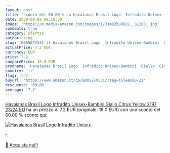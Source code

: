 ```yaml
---
layout: post
title: 'sconto del 60.00 % su Havaianas Brasil Logo  Infradito Unisex-  '
date: 2020-09-02 09:16:50
image: 'https://m.media-amazon.com/images/I/31m82bU902L._SL200_.jpg'
comments: true
category: ofertas
author: ring
slug: 'B005EFV53C-it Havaianas Brasil Logo  Infradito Unisex-Bambini  Giallo  Citrus Yellow 2197   23/24 EU'
actualPrice: 7.2 EUR
currency: EUR
price: 7.2
comparePrice: 18.0 EUR
prodname: 'Havaianas Brasil Logo  Infradito Unisex-Bambini  Giallo  Citrus Yellow 2197   23/24 EU'
country: 'it'
flag: '🇮🇹'
buyurl: 'https://www.amazon.it/dp/B005EFV53C/?tag=tolees00-21'
descuento: '60.00'
average: '7.2'
---
```


[Havaianas Brasil Logo  Infradito Unisex-Bambini  Giallo  Citrus Yellow 2197   23/24 EU](https://www.amazon.it/dp/B005EFV53C/?tag=tolees00-21) ha un prezzo di 7.2 EUR (originale: 18.0 EUR) con uno sconto del 60.00 % sconto qui:

[![Havaianas Brasil Logo  Infradito Unisex-](https://m.media-amazon.com/images/I/31m82bU902L._SL200_.jpg)](https://www.amazon.it/dp/B005EFV53C/?tag=tolees00-21)

ℹ️:


[🛒 Acquista qui!!](https://www.amazon.it/dp/B005EFV53C/?tag=tolees00-21)
